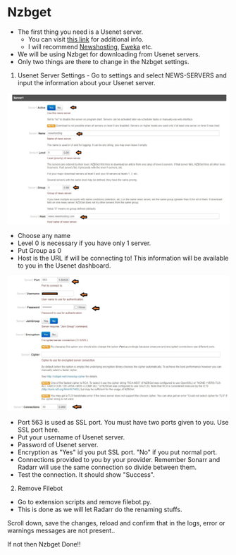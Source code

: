# Nzbget

- The first thing you need is a Usenet server.
  - You can visit [this link](https://www.reddit.com/r/usenet/wiki/providers) for additional info.
  - I will recommend [Newshosting](https://www.newshosting.com/), [Eweka](https://www.eweka.nl) etc.
- We will be using Nzbget for downloading from Usenet servers.
- Only two things are there to change in the Nzbget settings.

1) Usenet Server Settings - Go to settings and select NEWS-SERVERS and input the information about your Usenet server. 

![GitHub Logo](../images/NZB1.jpg)

- Choose any name
- Level 0 is necessary if you have only 1 server.
- Put Group as 0
- Host is the URL if will be connecting to! This information will be available to you in the Usenet dashboard.

![GitHub Logo](../images/NZB2.jpg)

- Port 563 is used as SSL port. You must have two ports given to you. Use SSL port here.
- Put your username of Usenet server.
- Password of Usenet server.
- Encryption as "Yes" id you put SSL port. "No" if you put normal port.
- Connections provided to you by your provider. Remember Sonarr and Radarr will use the same connection so divide between them.
- Test the connection. It should show "Success".

2) Remove Filebot

- Go to extension scripts and remove filebot.py.
- This is done as we will let Radarr do the renaming stuffs. 

Scroll down, save the changes, reload and confirm that in the logs, error or warnings messages are not present.. 

If not then Nzbget Done!!